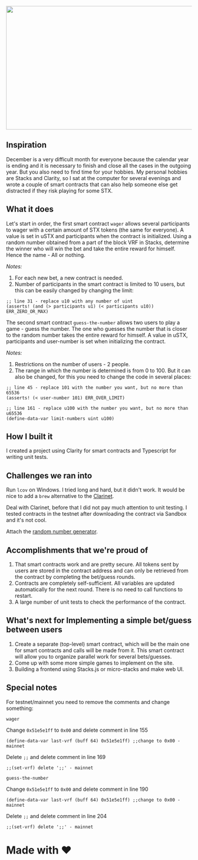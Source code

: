 <p align="center">
<img width="735" height="335" src="https://i.imgur.com/OzMB9le.png">
</p>

## Inspiration

December is a very difficult month for everyone because the calendar year is ending and it is necessary to finish and close all the cases in the outgoing year. But you also need to find time for your hobbies.
My personal hobbies are Stacks and Clarity, so I sat at the computer for several evenings and wrote a couple of smart contracts that can also help someone else get distracted if they risk playing for some STX.

## What it does

Let's start in order, the first smart contract `wager` allows several participants to wager with a certain amount of STX tokens (the same for everyone). A value is set in uSTX and participants when the contract is initialized.
Using a random number obtained from a part of the block VRF in Stacks, determine the winner who will win the bet and take the entire reward for himself. Hence the name - All or nothing.

_Notes:_

<ol>
<li>For each new bet, a new contract is needed.</li>
<li>Number of participants in the smart contract is limited to 10 users, but this can be easily changed by changing the limit:</li>
</ol>

```
;; line 31 - replace u10 with any number of uint
(asserts! (and (> participants u1) (< participants u10)) ERR_ZERO_OR_MAX)
```

The second smart contract `guess-the-number` allows two users to play a game - guess the number. The one who guesses the number that is closer to the random number takes the entire reward for himself. A value in uSTX, participants and user-number is set when initializing the contract.

_Notes:_

<ol>
<li>Restrictions on the number of users - 2 people.</li>
<li>The range in which the number is determined is from 0 to 100. But it can also be changed, for this you need to change the code in several places:</li>
</ol>

```
;; line 45 - replace 101 with the number you want, but no more than 65536
(asserts! (< user-number 101) ERR_OVER_LIMIT)

;; line 161 - replace u100 with the number you want, but no more than u65536
(define-data-var limit-numbers uint u100)
```

## How I built it

I created a project using Clarity for smart contracts and Typescript for writing unit tests.

## Challenges we ran into

Run `lcov` on Windows. I tried long and hard, but it didn't work. It would be nice to add a `brew` alternative to the [Clarinet](https://github.com/hirosystems/clarinet).

Deal with Clarinet, before that I did not pay much attention to unit testing. I tested contracts in the testnet after downloading the contract via Sandbox and it's not cool.

Attach the [random number generator](https://github.com/FriendsFerdinand/random-test/tree/main/contracts).

## Accomplishments that we're proud of

<ol>
<li>That smart contracts work and are pretty secure. All tokens sent by users are stored in the contract address and can only be retrieved from the contract by completing the bet/guess rounds.</li>
<li>Contracts are completely self-sufficient. All variables are updated automatically for the next round. There is no need to call functions to restart.</li>
<li>A large number of unit tests to check the performance of the contract.</li>
</ol>

## What's next for Implementing a simple bet/guess between users

<ol>
<li>Create a separate (top-level) smart contract, which will be the main one for smart contracts and calls will be made from it. This smart contract will allow you to organize parallel work for several bets/guesses.</li>
<li>Come up with some more simple games to implement on the site.</li>
<li>Building a frontend using Stacks.js or micro-stacks and make web UI.</li>
</ol>

## Special notes

For testnet/mainnet you need to remove the comments and change something:

 `wager`

Change `0x51e5e1ff` to `0x00` and delete comment in line 155

```
(define-data-var last-vrf (buff 64) 0x51e5e1ff) ;;change to 0x00 - mainnet
```

Delete `;;` and delete comment in line 169

```
;;(set-vrf) delete ';;' - mainnet
```

 `guess-the-number`

Change `0x51e5e1ff` to `0x00` and delete comment in line 190

```
(define-data-var last-vrf (buff 64) 0x51e5e1ff) ;;change to 0x00 - mainnet
```

Delete `;;` and delete comment in line 204

```
;;(set-vrf) delete ';;' - mainnet
```

# Made with :heart:
